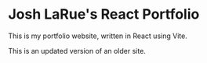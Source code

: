 # Josh LaRue's React Portfolio

This is my portfolio website, written in React using Vite.

This is an updated version of an older site.
